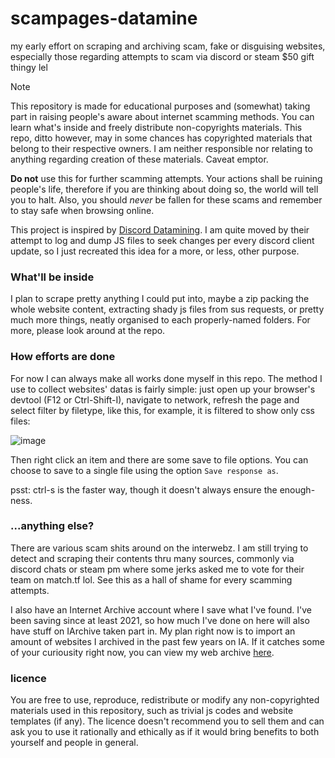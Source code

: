 # scampages-datamine
my early effort on scraping and archiving scam, fake or disguising websites, especially those regarding attempts to scam via discord or steam $50 gift thingy lel
> [!NOTE]  
> This repository is made for educational purposes and (somewhat) taking part in raising people's aware about internet scamming methods.
> You can learn what's inside and freely distribute non-copyrights materials. This repo, ditto however, may in some chances has copyrighted materials that belong to their respective owners. I am neither responsible nor relating to anything regarding creation of these materials. Caveat emptor.
>
>  **Do not** use this for further scamming attempts. Your actions shall be ruining people's life, therefore if you are thinking about doing so, the world will tell you to halt.
> Also, you should *never* be fallen for these scams and remember to stay safe when browsing online.
>
> This project is inspired by [Discord Datamining](https://github.com/Discord-Datamining/Discord-Datamining). I am quite moved by their attempt to log and dump JS files to seek changes per every discord client update, so I just recreated this idea for a more, or less, other purpose.

### What'll be inside
I plan to scrape pretty anything I could put into, maybe a zip packing the whole website content, extracting shady js files from sus requests, or pretty much more things, neatly organised to each properly-named folders. For more, please look around at the repo.

### How efforts are done
For now I can always make all works done myself in this repo. The method I use to collect websites' datas is fairly simple: just open up your browser's devtool (F12 or Ctrl-Shift-I), navigate to network, refresh the page and select filter by filetype, like this, for example, it is filtered to show only css files:

![image](https://github.com/user-attachments/assets/e089a556-3d63-4a58-9e59-123f98f673c7)

Then right click an item and there are some save to file options. You can choose to save to a single file using the option `Save response as`.  

psst: ctrl-s is the faster way, though it doesn't always ensure the enough-ness.


### ...anything else?
There are various scam shits around on the interwebz. I am still trying to detect and scraping their contents thru many sources, commonly via discord chats or steam pm where some jerks asked me to vote for their team on match.tf lol. 
See this as a hall of shame for every scamming attempts. 

I also have an Internet Archive account where I save what I've found. I've been saving since at least 2021, so how much I've done on here will also have stuff on IArchive taken part in. My plan right now is to import an amount of websites I archived in the past few years on IA. If it catches some of your curiousity right now, you can view my web archive [here](https://archive.org/details/@barnacle555/web-archive). 

### licence
You are free to use, reproduce, redistribute or modify any non-copyrighted materials used in this repository, such as trivial js codes and website templates (if any). The licence doesn't recommend you to sell them and can ask you to use it rationally and ethically as if it would bring benefits to both yourself and people in general.
